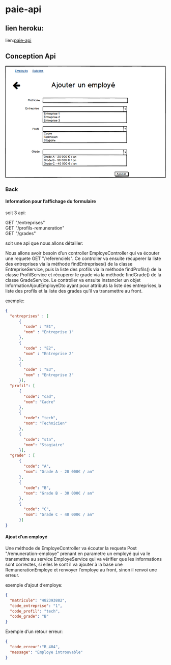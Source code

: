 # paie-api

## lien heroku:
  lien:[paie-api](https://kseguineau-paie-api.herokuapp.com/entreprises)
  
## Conception Api 
  ![Ajouter un employé](image/employe_ajouter.png)
  
### Back  

#### Information pour l’affichage du formulaire

soit 3 api:

GET "/entreprises"  
GET "/profils-remuneration"  
GET "/grades"

soit une api que nous allons détailler:

Nous allons avoir besoin d’un controller EmployeController qui va écouter une requete GET "/referenciels".
Ce controller va ensuite récuperer la liste des entreprises via la méthode findEntreprises() de la 
classe EntrepriseService, puis la liste des profils via la méthode findProfils() de la classe ProfilService
et récuperer le grade via la méthode findGrade() de la classe GradeService. Le controller va ensuite instancier un 
objet InformationAjoutEmployeDto ayant pour attributs la liste des entreprises,la liste des profils et la liste des grades
qu’il va transmettre au front.  

exemple:
```json
{
  "entreprises" : [
      {
        "code" : "E1",
        "nom" : "Entreprise 1"
      },
      {
        "code" : "E2",
        "nom" : "Entreprise 2"
      },
      {
        "code" : "E3",
        "nom" : "Entreprise 3"
      }],
  "profil": [
      {
        "code": "cad",
        "nom": "Cadre"
      },
      {
        "code": "tech",
        "nom": "Technicien"
      },
      {
        "code": "sta",
        "nom": "Stagiaire"
      }],
  "grade" : [
      {
        "code": "A",
        "nom": "Grade A - 20 000€ / an"
      },
      {
        "code": "B",
        "nom": "Grade B - 30 000€ / an"
      },
      {
        "code": "C",
        "nom": "Grade C - 40 000€ / an"
      }]
}
```

#### Ajout d’un employé

Une méthode de EmployeController va écouter la requete Post "/remuneration-employe" prenant en parametre un employé
qui va le transmettre au service EmployeService qui va vérifier que les informations sont correctes, si elles le sont
il va ajouter à la base une RemunerationEmploye et renvoyer l’employe au front, sinon il renvoi une erreur.

exemple d’ajout d’employe:

```json
{
  "matricule": "482393882",
  "code_entreprise": "1",
  "code_profil": "tech",
  "code_grade": "B"
}
```

Exemple d’un retour erreur:

```json
{
  "code_erreur":"R_404",
  "message": "Employe introuvable"
}
```







  
  
  
